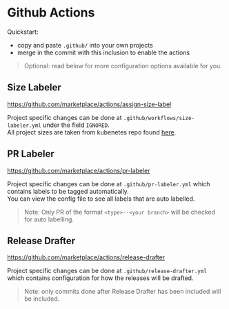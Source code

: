 # Github Actions
Quickstart:
* copy and paste `.github/` into your own projects
* merge in the commit with this inclusion to enable the actions

> Optional: read below for more configuration options available for you.

## Size Labeler
https://github.com/marketplace/actions/assign-size-label

Project specific changes can be done at `.github/workflows/size-labeler.yml` under the field `IGNORED`.<br>
All project sizes are taken from kubenetes repo found [here](https://github.com/kubernetes/kubernetes/labels?q=size).

## PR Labeler
https://github.com/marketplace/actions/pr-labeler

Project specific changes can be done at `.github/pr-labeler.yml` which contains labels to be tagged automatically.<br>
You can view the config file to see all labels that are auto labelled.

> Note: Only PR of the format `<type>--<your branch>` will be checked for auto labelling.

## Release Drafter
https://github.com/marketplace/actions/release-drafter

Project specific changes can be done at `.github/release-drafter.yml` which contains configuration for how the releases will be drafted.

> Note: only commits done after Release Drafter has been included will be included.

